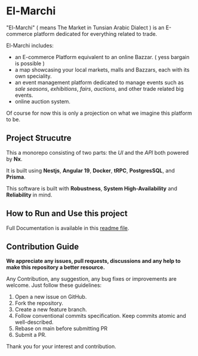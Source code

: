 # El-Marchi

"El-Marchi" ( means The Market in Tunsian Arabic Dialect ) is an E-commerce platform dedicated for everything related to trade.

El-Marchi includes:

- an E-commerce Platform equivalent to an online Bazzar. ( yess bargain is possible )
- a map showcasing your local markets, malls and Bazzars, each with its own speciality.
- an event management platform dedicated to manage events such as _sale seasons_, _exhibitions_, _fairs_, _auctions_, and other trade related big events.
- online auction system.

Of course for now this is only a projection on what we imagine this platform to be.

## Project Strucutre

This a monorepo consisting of two parts: the _UI_ and the _API_ both powered by **Nx**.

It is built using **Nestjs**, **Angular 19**, **Docker**, **tRPC**, **PostgresSQL**, and **Prisma**.

This software is built with **Robustness**, **System High-Availability** and **Reliability** in mind.

## How to Run and Use this project

Full Documentation is available in this [readme file](./GUIDE.md).

## Contribution Guide

**We appreciate any issues, pull requests, discussions and any help to make this repository a better resource.**

Any Contribution, any suggestion, any bug fixes or improvements are welcome. Just follow these guidelines:

1. Open a new issue on GitHub.
2. Fork the repository.
3. Create a new feature branch.
4. Follow conventional commits specification. Keep commits atomic and well-described.
5. Rebase on main before submitting PR
6. Submit a PR.

Thank you for your interest and contribution.
